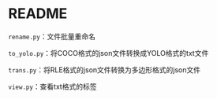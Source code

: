 # README

`rename.py`：文件批量重命名

`to_yolo.py`：将COCO格式的json文件转换成YOLO格式的txt文件

`trans.py`：将RLE格式的json文件转换为多边形格式的json文件

`view.py`：查看txt格式的标签
